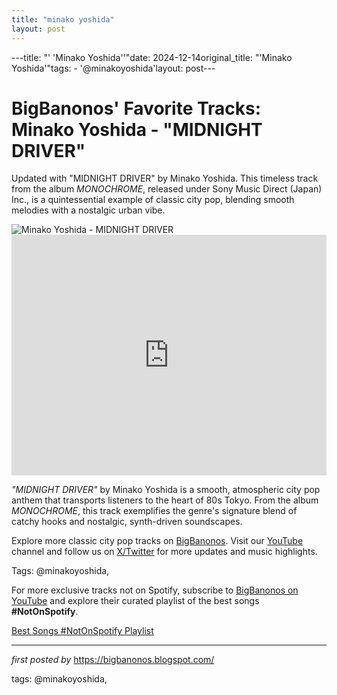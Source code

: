 ```yaml
---
title: "minako yoshida"
layout: post
---
```

---title: "' 'Minako Yoshida''"date: 2024-12-14original_title: "'Minako Yoshida'"tags:  - '@minakoyoshida'layout: post---<!-- Post Title --><h1 >BigBanonos' Favorite Tracks: Minako Yoshida - "MIDNIGHT DRIVER"</h1> <!-- Introductory Text --><p >Updated with "MIDNIGHT DRIVER" by Minako Yoshida. This timeless track from the album <em>MONOCHROME</em>, released under Sony Music Direct (Japan) Inc., is a quintessential example of classic city pop, blending smooth melodies with a nostalgic urban vibe.</p> <!-- Featured Image --><div > <img src="https://m.media-amazon.com/images/I/41xke6xqkAL._UXNaN_FMjpg_QL85_.jpg" alt="Minako Yoshida - MIDNIGHT DRIVER" /></div> <!-- YouTube Video Embed --><div > <iframe width="100%" height="385" src="https://www.youtube.com/embed/tp_ojywTBWE" title="Minako Yoshida - Midnight Driver (Official Audio)" frameborder="0" allow="accelerometer; autoplay; clipboard-write; encrypted-media; gyroscope; picture-in-picture; web-share" referrerpolicy="strict-origin-when-cross-origin" allowfullscreen></iframe></div> <!-- Song Information --><div > <p><em>"MIDNIGHT DRIVER"</em> by Minako Yoshida is a smooth, atmospheric city pop anthem that transports listeners to the heart of 80s Tokyo. From the album <em>MONOCHROME</em>, this track exemplifies the genre's signature blend of catchy hooks and nostalgic, synth-driven soundscapes.</p></div> <!-- Footer Links --><div > <p>Explore more classic city pop tracks on <a href="https://bigbanonos.blogspot.com/" target="_blank">BigBanonos</a>. Visit our <a href="https://www.youtube.com/@BigBanonos" target="_blank">YouTube</a> channel and follow us on <a href="https://x.com/bigbanonos" target="_blank">X/Twitter</a> for more updates and music highlights.</p></div> <!-- Tags --><p >Tags: @minakoyoshida,</p><!--Subscribe and Playlist Links--><div>    <p>For more exclusive tracks not on Spotify, subscribe to <a href="https://www.youtube.com/@BigBanonos" target="_blank">BigBanonos on YouTube</a> and explore their curated playlist of the best songs <strong>#NotOnSpotify</strong>.</p>    <p><a href="https://www.youtube.com/playlist?list=PLtuNtuTatqI0kFahUCbtbfenC_ET5O_tr" target="_blank">Best Songs #NotOnSpotify Playlist<br /></a></p></div><hr /><p><em>first posted by</em> <a href="https://bigbanonos.blogspot.com/" rel="noopener" target="_new">https://bigbanonos.blogspot.com/</a></p><p>tags: @minakoyoshida,</p>
